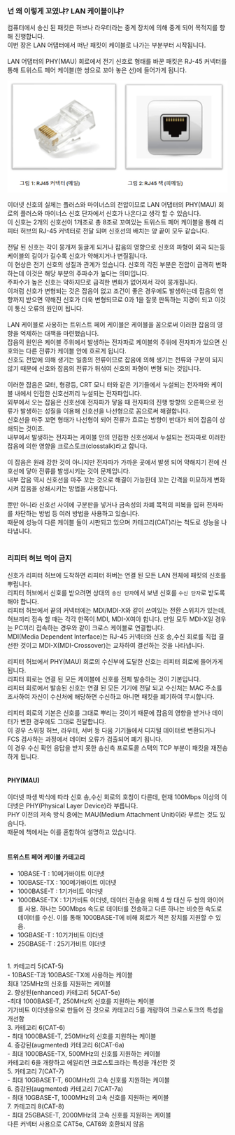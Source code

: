 
### 넌 왜 이렇게 꼬였냐? LAN 케이블이냐?
컴퓨터에서 송신 된 패킷은 허브나 라우터라는 중계 장치에 의해 중계 되어 목적지를 향해 진행합니다.<br/>
이번 장은 LAN 어댑터에서 떠난 패킷이 케이블로 나가는 부분부터 시작됩니다.<br/>
<br/>
LAN 어댑터의 PHY(MAU) 회로에서 전기 신호로 형태를 바꾼 패킷은 RJ-45 커넥터를 통해 트위스트 페어 케이블(한 쌍으로 꼬아 놓은 선)에 들어가게 됩니다.<br/>

![커넥터](./img/rj_connector.png)

이더넷 신호의 실체는 플러스와 마이너스의 전압이므로 LAN 어댑터의 PHY(MAU) 회로의 플러스와 마이너스 신호 단자에서 신호가 나온다고 생각 할 수 있습니다.<br/>
이 신호는 2개의 신호선이 1개조로 총 8조로 꼬여있는 트위스트 페어 케이블을 통해 리피터 허브의 RJ-45 커넥터로 전달 되며 신호선의 배치는 양 끝이 모두 같습니다.<br/>
<br/>
전달 된 신호는 각이 뭉개져 둥글게 되거나 잡음의 영향으로 신호의 파형이 외곡 되는등 케이블의 길이가 길수록 신호가 약해지거나 변질됩니다.<br/>
이 현상은 전기 신호의 성질과 관계가 있습니다. 신호의 각진 부분은 전압이 급격히 변화하는데 이것은 해당 부분의 주파수가 높다는 의미입니다.<br/>
주파수가 높은 신호는 약하지므로 급격한 변화가 없어져서 각이 뭉개집니다.<br/>
이처럼 신호가 변형되는 것은 잡음이 없고 조건이 좋은 경우에도 발생하는데 잡음의 영향까지 받으면 약해진 신호가 더욱 변형되므로 0과 1을 잘못 판독하는 지경이 되고 이것이 통신 오류의 원인이 됩니다.<br/>
<br/>
LAN 케이블로 사용하는 트위스트 페어 케이블은 케이블을 꼼으로써 이러한 잡음의 영향을 억제하는 대책을 마련했습니다.<br/>
잡음의 원인은 케이블 주위에서 발생하는 전자파로 케이블의 주위에 전자파가 있으면 신호와는 다른 전류가 케이블 안에 흐르게 됩니다.<br/>
신호도 전압에 의해 생기는 일종의 전류이므로 잡음에 의해 생기는 전류와 구분이 되지 않기 때문에 신호와 잡음의 전류가 뒤섞여 신호의 파형이 변형 되는 것입니다.<br/>
<br/>
이러한 잡음은 모터, 형광등, CRT 모니 터와 같은 기기들에서 누설되는 전자파와 케이블 내에서 인접한 신호선끼리 누설되는 전자파입니다.<br/>
외부에서 오는 잡음은 신호선에 전자파가 닿을 때 전자파의 진행 방향의 오른쪽으로 전류가 발생하는 성질을 이용해 신호선을 나선형으로 꼼으로써 해결합니다.<br/>
신호선을 마주 꼬면 형태가 나선형이 되어 전류가 흐르는 방향이 반대가 되어 잡음이 상쇄되는 것이죠.<br/>
내부에서 발생하는 전자파는 케이블 안의 인접한 신호선에서 누설되는 전자파로 이러한 잡음에 의한 영향을 크로스토크(closstalk)라고 합니다.<br/>
<br/>
이 잡음은 원래 강한 것이 아니지만 전자파가 가까운 곳에서 발생 되어 약해지기 전에 신호선에 닿아 전류를 발생시키는 것이 문제입니다.<br/>
내부 잡음 역시 신호선을 마주 꼬는 것으로 해결이 가능한데 꼬는 간격을 미묘하게 변화시켜 잡음을 상쇄시키는 방법을 사용합니다.<br/>
<br/>
뿐만 아니라 신호선 사이에 구분판을 넣거나 금속성의 차폐 목적의 피복을 입혀 전자파를 차단하는 방법 등 여러 방법을 사용하고 있습니다.<br/>
때문에 성능이 다른 케이블 들이 시판되고 있으며 카테고리(CAT)라는 척도로 성능을 나타냅니다. <br/>
<br/>

### 리피터 허브 먹이 금지
신호가 리피터 허브에 도착하면 리피터 허버는 연결 된 모든 LAN 전체에 패킷의 신호를 뿌립니다.<br/>
리피터 허브에서 신호를 받으려면 상대의 `송신 단자`에서 보낸 신호를 `수신 단자`로 받도록 해야 합니다.<br/>
리피터 허브에서 끝의 커넥터에는 MDI/MDI-X와 같이 쓰여있는 전환 스위치가 있는데, 허브끼리 접속 할 때는 각각 한쪽이 MDI, MDI-X여야 합니다. 만일 모두 MDI-X일 경우는 PC끼리 접속하는 경우와 같이 크로스 케이블로 연결합니다.<br/>
MDI(Media Dependent Interface)는 RJ-45 커넥터와 신호 송,수신 회로를 직접 결선한 것이고 MDI-X(MDI-Crossover)는 교차하여 결선하는 것을 나타냅니다.<br/>
<br/>
리피터 허브에서 PHY(MAU) 회로의 수신부에 도달한 신호는 리피터 회로에 들어가게 됩니다.<br/>
리피터 회로는 연결 된 모든 케이블에 신호를 전체 발송하는 것이 기본입니다.<br/>
리피터 회로에서 발송된 신호는 연결 된 모든 기기에 전달 되고 수신처는 MAC 주소를 조사하여 자신이 수신처에 해당하면 수신하고 아니면 패킷을 폐기하여 무시합니다.<br/>
<br/>
리피터 회로의 기본은 신호를 그대로 뿌리는 것이기 때문에 잡음의 영향을 받거나 데이터가 변한 경우에도 그대로 전달합니다.<br/>
이 경우 스위칭 허브, 라우터, 서버 등 다음 기기들에서 디지털 데이터로 변환되거나 FCS 검사하는 과정에서 데이터 오류가 검출되어 폐기 됩니다.<br/>
이 경우 수신 확인 응답을 받지 못한 송신측 프로토콜 스택의 TCP 부분이 패킷을 재전송하게 됩니다.<br/>
<br/>


#### PHY(MAU)
이더넷 파생 박식에 따라 신호 송,수신 회로의 호칭이 다른데, 현재 100Mbps 이상의 이더넷은 PHY(Physical Layer Device)라 부릅니다.<br/>
PHY 이전의 저속 방식 중에는 MAU(Medium Attachment Unit)이라 부르는 것도 있습니다.<br/>
때문에 책에서는 이를 혼합하여 설명하고 있습니다.<br/>
<br/>

#### 트위스트 페어 케이블 카테고리

- 10BASE-T : 10메가바이트 이더넷
- 100BASE-TX : 100메가바이트 이더넷
- 1000BASE-T : 1기가비트 이더넷
- 1000BASE-TX : 1기가비트 이더넷, 데이터 전송을 위해 4 쌍 대신 두 쌍의 와이어를 사용.
	 하나는 500Mbps 속도로 데이터를 전송하고 다른 하나는 비슷한 속도로 데이터를 수신.
	 이를 통해 1000BASE-T에 비해 회로가 적은 장치를 지원할 수 있음.
- 10GBASE-T : 10기가비트 이더넷
- 25GBASE-T : 25기가비트 이더넷

<br/>
1. 카테고리 5(CAT-5)<br/>
	- 10BASE-T과 100BASE-TX에 사용하는 케이블<br/>
	최대 125MHz의 신호를 지원하는 케이블<br/>
2. 향상된(enhanced) 카테고리 5(CAT-5e)<br/>
	-최대 1000BASE-T, 250MHz의 신호를 지원하는 케이블<br/>
	기가비트 이더넷용으로 만들어 진 것으로 카테고리 5를 개량하여 크로스토크의 특성을 개선함<br/>
3. 카테고리 6(CAT-6)<br/>
	- 최대 1000BASE-T, 250MHz의 신호를 지원하는 케이블<br/>
4. 증강된(augmented) 카테고리 6(CAT-6a)<br/>
	- 최대 1000BASE-TX, 500MHz의 신호를 지원하는 케이블<br/>
	카테고리 6을 개량하고 에일리언 크로스토크라는 특성을 개선한 것<br/>
5. 카테고리 7(CAT-7)<br/>
	- 최대 10GBASET-T, 600MHz의 고속 신호를 지원하는 케이블<br/>
6. 증강된(augmented) 카테고리 7(CAT-7a)<br/>
	- 최대 10GBASE-T, 1000MHz의 고속 신호를 지원하는 케이블 <br/>
7. 카테고리 8(CAT-8)<br/>
	- 최대 25GBASE-T, 2000MHz의 고속 신호를 지원하는 케이블<br/>
	다른 커넥터 사용으로 CAT5e, CAT6와 호환되지 않음